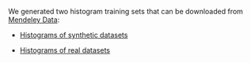We generated two histogram training sets that can be downloaded from [Mendeley Data](https://data.mendeley.com/datasets/zp9fh6scw9):

* [Histograms of synthetic datasets](https://data.mendeley.com/public-files/datasets/zp9fh6scw9/files/bf2cbc45-8410-4804-aa06-95bae137a3d1/file_downloaded)

* [Histograms of real datasets](https://data.mendeley.com/public-files/datasets/zp9fh6scw9/files/d43865fa-7c9d-40e6-a16f-e6b9328ae9a4/file_downloaded)

